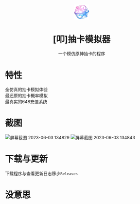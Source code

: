 <p align="center"><img width="10%" src="res/jiuchan.png"></p>
<h1 align="center">[叩]抽卡模拟器</h1>
<p align="center">一个模仿原神抽卡的程序</p>



# 特性
全仿真的抽卡模拟体验  
最还原的抽卡概率模拟  
最真实的648充值系统  

# 截图

![屏幕截图 2023-06-03 134829](https://github.com/lswlc33/Yuanshen_Lottery_Simulator/assets/86835895/ef97b01a-d940-400c-964f-244d575c295c)
![屏幕截图 2023-06-03 134843](https://github.com/lswlc33/Yuanshen_Lottery_Simulator/assets/86835895/4d2a94c2-9dc8-4355-8200-23e451eef7ef)

# 下载与更新
下载程序与查看更新日志移步`Releases`  
# 没意思
